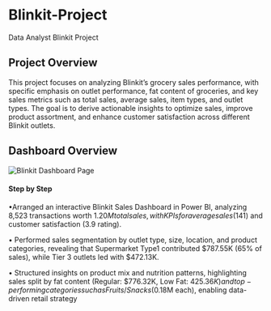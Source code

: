 # Blinkit-Project
Data Analyst Blinkit Project
## Project Overview
This project focuses on analyzing Blinkit’s grocery sales performance, with specific emphasis on outlet performance, fat content of groceries, and key sales metrics such as total sales, average sales, item types, and outlet types. The goal is to derive actionable insights to optimize sales, improve product assortment, and enhance customer satisfaction across different Blinkit outlets.
## Dashboard Overview
![Blinkit Dashboard Page](https://github.com/user-attachments/assets/a1ae59a2-7f12-4f04-9720-1ed6ba75d013)

#### Step by Step

•Arranged an interactive Blinkit Sales Dashboard in Power BI, analyzing 8,523 transactions worth $1.20M total sales, with KPIs for average sales ($141) and customer satisfaction (3.9 rating).


• Performed sales segmentation by outlet type, size, location, and product categories, revealing that Supermarket Type1 contributed $787.55K (65% of sales), while Tier 3 outlets led with $472.13K.


• Structured insights on product mix and nutrition patterns, highlighting sales split by fat content (Regular: $776.32K, Low Fat: $425.36K) and top-performing categories such as Fruits/Snacks ($0.18M each), enabling data-driven retail strategy
